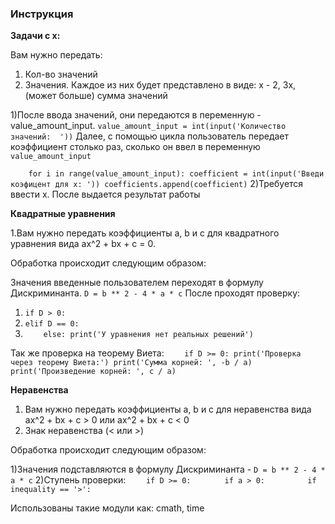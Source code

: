 ### Инструкция

**Задачи с х:**

Вам нужно передать:
1. Кол-во значений
2. Значения. Каждое из них будет представлено в виде: x - 2, 3x, (может больше) сумма значений

1)После ввода значений, они передаются в переменную - value_amount_input.
`value_amount_input = int(input('Количество значений:  '))`
 Далее, с помощью цикла пользователь передает коэффициент столько раз, сколько он ввел в переменную `value_amount_input`

`    for i in range(value_amount_input):
        coefficient = int(input('Введи коэфицент для х: '))
        coefficients.append(coefficient)`
2)Требуется ввести х. После выдается результат работы

**Квадратные уравнения**

1.Вам нужно передать коэффициенты a, b и c для квадратного уравнения вида ax^2 + bx + c = 0.

 Обработка происходит следующим образом:
 
Значения введенные пользователем переходят в формулу Дискриминанта. `D = b ** 2 - 4 * a * c` 
После проходят проверку:

1. `if D > 0:`
2. `elif D == 0:`
3. `    else:
        print('У уравнения нет реальных решений')`

Так же проверка на теорему Виета:
`    if D >= 0:
        print('Проверка через теорему Виета:')
        print('Сумма корней: ', -b / a)
        print('Произведение корней: ', c / a)`


**Неравенства**

1. Вам нужно передать коэффициенты a, b и c для неравенства вида ax^2 + bx + c > 0 или ax^2 + bx + c < 0
2. Знак неравенства (< или >)

Обработка происходит следующим образом:

1)Значения подставляются в формулу Дискриминанта - `D = b ** 2 - 4 * a * c`
2)Ступень проверки: 
    `    if D >= 0:`
          `       if a > 0:`
             `         if inequality == '>':`

Использованы такие модули как: cmath, time

        






